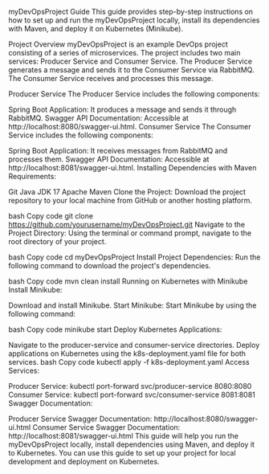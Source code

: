 myDevOpsProject Guide
This guide provides step-by-step instructions on how to set up and run the myDevOpsProject locally, install its dependencies with Maven, and deploy it on Kubernetes (Minikube).

Project Overview
myDevOpsProject is an example DevOps project consisting of a series of microservices. The project includes two main services: Producer Service and Consumer Service. The Producer Service generates a message and sends it to the Consumer Service via RabbitMQ. The Consumer Service receives and processes this message.

Producer Service
The Producer Service includes the following components:

Spring Boot Application: It produces a message and sends it through RabbitMQ.
Swagger API Documentation: Accessible at http://localhost:8080/swagger-ui.html.
Consumer Service
The Consumer Service includes the following components:

Spring Boot Application: It receives messages from RabbitMQ and processes them.
Swagger API Documentation: Accessible at http://localhost:8081/swagger-ui.html.
Installing Dependencies with Maven
Requirements:

Git
Java JDK 17
Apache Maven
Clone the Project:
Download the project repository to your local machine from GitHub or another hosting platform.

bash
Copy code
git clone https://github.com/yourusername/myDevOpsProject.git
Navigate to the Project Directory:
Using the terminal or command prompt, navigate to the root directory of your project.

bash
Copy code
cd myDevOpsProject
Install Project Dependencies:
Run the following command to download the project's dependencies.

bash
Copy code
mvn clean install
Running on Kubernetes with Minikube
Install Minikube:

Download and install Minikube.
Start Minikube:
Start Minikube by using the following command:

bash
Copy code
minikube start
Deploy Kubernetes Applications:

Navigate to the producer-service and consumer-service directories.
Deploy applications on Kubernetes using the k8s-deployment.yaml file for both services.
bash
Copy code
kubectl apply -f k8s-deployment.yaml
Access Services:

Producer Service: kubectl port-forward svc/producer-service 8080:8080
Consumer Service: kubectl port-forward svc/consumer-service 8081:8081
Swagger Documentation:

Producer Service Swagger Documentation: http://localhost:8080/swagger-ui.html
Consumer Service Swagger Documentation: http://localhost:8081/swagger-ui.html
This guide will help you run the myDevOpsProject locally, install dependencies using Maven, and deploy it to Kubernetes. You can use this guide to set up your project for local development and deployment on Kubernetes.